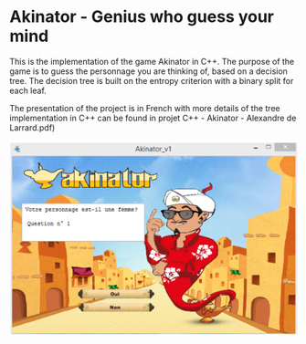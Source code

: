 # Akinator - Genius who guess your mind

This is the implementation of the game Akinator in C++. 
The purpose of the game is to guess the personnage you are thinking of, based on a decision tree. 
The decision tree is built on the entropy criterion with a binary split for each leaf. 

The presentation of the project is in French with more details of the tree implementation in C++ can be found in projet C++ - Akinator - Alexandre de Larrard.pdf)

![alt text](https://github.com/alexandredelarrard/projet-Akinator---Alexandre-de-Larrard/blob/master/akinator.PNG)
